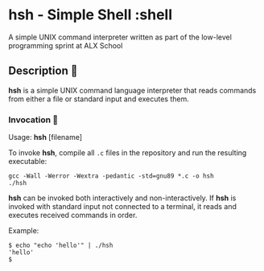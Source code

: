 # hsh - Simple Shell :shell

A simple UNIX command interpreter written as part of the low-level programming sprint at ALX School

## Description :speech_balloon:

**hsh** is a simple UNIX command language interpreter that reads commands from either a file or standard input and executes them.

### Invocation :running:

Usage: **hsh** [filename]

To invoke **hsh**, compile all `.c` files in the repository and run the resulting executable:

```
gcc -Wall -Werror -Wextra -pedantic -std=gnu89 *.c -o hsh
./hsh
```

**hsh** can be invoked both interactively and non-interactively. If **hsh** is invoked with standard input not connected to a terminal, it reads and executes received commands in order.

Example:
```
$ echo "echo 'hello'" | ./hsh
'hello'
$
```
